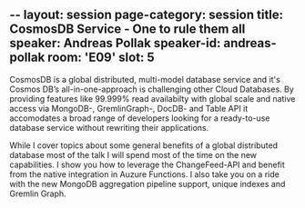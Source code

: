  --
layout: session
page-category: session
title: CosmosDB Service - One to rule them all
speaker: Andreas Pollak
speaker-id: andreas-pollak
room: 'E09'
slot: 5
---

CosmosDB is a global distributed, multi-model database service and it's Cosmos DB’s all-in-one-approach is challenging other Cloud Databases. By providing features like 99.999% read availabilty with global scale and native access via MongoDB-, GremlinGraph-, DocDB- and Table API it accomodates a broad range of developers looking for a ready-to-use database service without rewriting their applications.

While I cover topics about some general benefits of a global distributed database most of the talk I will spend most of the time on the new capabilities. I show you how to leverage the ChangeFeed-API and benefit from the native integration in Auzure Functions. I also take you on a ride with the new MongoDB aggregation pipeline support, unique indexes and Gremlin Graph.
